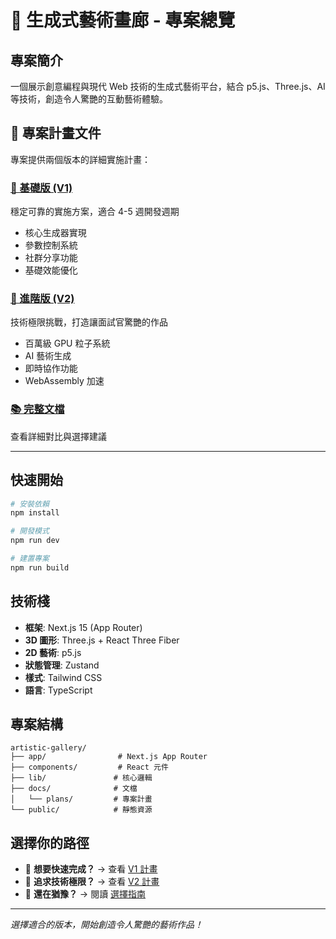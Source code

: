 # 🎨 生成式藝術畫廊 - 專案總覽

## 專案簡介
一個展示創意編程與現代 Web 技術的生成式藝術平台，結合 p5.js、Three.js、AI 等技術，創造令人驚艷的互動藝術體驗。

## 📁 專案計畫文件

專案提供兩個版本的詳細實施計畫：

### [📘 基礎版 (V1)](./docs/plans/PROJECT_PLAN_V1.md)
穩定可靠的實施方案，適合 4-5 週開發週期
- 核心生成器實現
- 參數控制系統  
- 社群分享功能
- 基礎效能優化

### [📗 進階版 (V2)](./docs/plans/PROJECT_PLAN_V2.md)
技術極限挑戰，打造讓面試官驚艷的作品
- 百萬級 GPU 粒子系統
- AI 藝術生成
- 即時協作功能
- WebAssembly 加速

### [📚 完整文檔](./docs/plans/README.md)
查看詳細對比與選擇建議

---

## 快速開始

```bash
# 安裝依賴
npm install

# 開發模式
npm run dev

# 建置專案
npm run build
```

## 技術棧

- **框架**: Next.js 15 (App Router)
- **3D 圖形**: Three.js + React Three Fiber
- **2D 藝術**: p5.js
- **狀態管理**: Zustand
- **樣式**: Tailwind CSS
- **語言**: TypeScript

## 專案結構

```
artistic-gallery/
├── app/                # Next.js App Router
├── components/         # React 元件
├── lib/               # 核心邏輯
├── docs/              # 文檔
│   └── plans/         # 專案計畫
└── public/            # 靜態資源
```

## 選擇你的路徑

- 🚀 **想要快速完成？** → 查看 [V1 計畫](./docs/plans/PROJECT_PLAN_V1.md)
- 💪 **追求技術極限？** → 查看 [V2 計畫](./docs/plans/PROJECT_PLAN_V2.md)
- 🤔 **還在猶豫？** → 閱讀 [選擇指南](./docs/plans/README.md)

---

*選擇適合的版本，開始創造令人驚艷的藝術作品！*